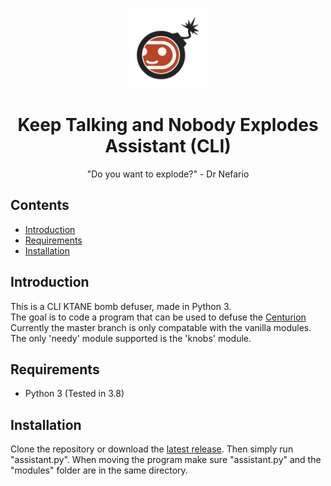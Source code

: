<p align="center">
  <img src="https://github.com/Joshuahuahua/KTANE-ASSISTANT/blob/CLI/extras/icon/icon_updated_dark.png" width="128" height="128">
</p>

<h1 align="center">Keep Talking and Nobody Explodes Assistant (CLI)</h1>
<p align="center">"Do you want to explode?" - Dr Nefario </p>

## Contents
- [Introduction](#introduction)
- [Requirements](#requirements)
- [Installation](#installation)

## Introduction
This is a CLI KTANE bomb defuser, made in Python 3.  
The goal is to code a program that can be used to defuse the [Centurion](https://steamcommunity.com/sharedfiles/filedetails/?id=952828429)  
Currently the master branch is only compatable with the vanilla modules. The only 'needy' module supported is the 'knobs' module.

## Requirements
- Python 3 (Tested in 3.8)

## Installation
Clone the repository or download the [latest release](https://github.com/Joshuahuahua/KTANE-ASSISTANT/releases/latest). Then simply run "assistant.py".
When moving the program make sure "assistant.py" and the "modules" folder are in the same directory.

